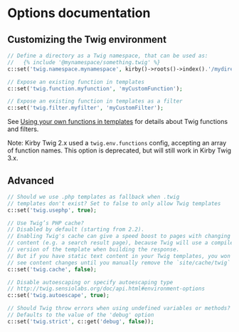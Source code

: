 Options documentation
=====================


Customizing the Twig environment
--------------------------------

```php
// Define a directory as a Twig namespace, that can be used as:
//   {% include '@mynamespace/something.twig' %}
c::set('twig.namespace.mynamespace', kirby()->roots()->index().'/mydirectory');

// Expose an existing function in templates
c::set('twig.function.myfunction', 'myCustomFunction');

// Expose an existing function in templates as a filter
c::set('twig.filter.myfilter', 'myCustomFilter');
```

See [Using your own functions in templates](functions.md) for details about Twig functions and filters.

Note: Kirby Twig 2.x used a `twig.env.functions` config, accepting an array of function names. This option is deprecated, but will still work in Kirby Twig 3.x.


Advanced
--------

```php
// Should we use .php templates as fallback when .twig
// templates don't exist? Set to false to only allow Twig templates
c::set('twig.usephp', true);

// Use Twig’s PHP cache?
// Disabled by default (starting from 2.2).
// Enabling Twig's cache can give a speed boost to pages with changing
// content (e.g. a search result page), because Twig will use a compiled
// version of the template when building the response.
// But if you have static text content in your Twig templates, you won’t
// see content changes until you manually remove the `site/cache/twig` folder.
c::set('twig.cache', false);

// Disable autoescaping or specify autoescaping type
// http://twig.sensiolabs.org/doc/api.html#environment-options
c::set('twig.autoescape', true);

// Should Twig throw errors when using undefined variables or methods?
// Defaults to the value of the 'debug' option
c::set('twig.strict', c::get('debug', false));
```
